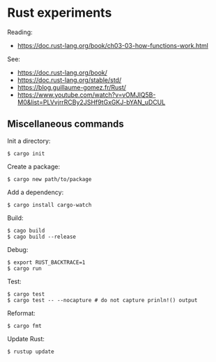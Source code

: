 # Rust experiments

Reading:
- https://doc.rust-lang.org/book/ch03-03-how-functions-work.html

See: 
- https://doc.rust-lang.org/book/
- https://doc.rust-lang.org/stable/std/
- https://blog.guillaume-gomez.fr/Rust/
- https://www.youtube.com/watch?v=vOMJlQ5B-M0&list=PLVvjrrRCBy2JSHf9tGxGKJ-bYAN_uDCUL


## Miscellaneous commands

Init a directory:

    $ cargo init


Create a package:

    $ cargo new path/to/package    


Add a dependency:

    $ cargo install cargo-watch


Build:

    $ cago build
    $ cago build --release
    

Debug:

    $ export RUST_BACKTRACE=1
    $ cargo run
    

Test:

    $ cargo test 
    $ cargo test -- --nocapture # do not capture prinln!() output


Reformat:

    $ cargo fmt
    

Update Rust:

    $ rustup update
